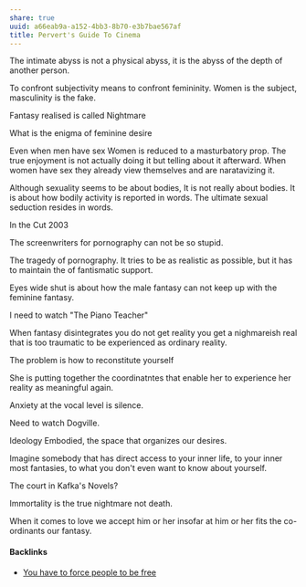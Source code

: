 ```yaml
---
share: true
uuid: a66eab9a-a152-4bb3-8b70-e3b7bae567af
title: Pervert's Guide To Cinema
---
```

The intimate abyss is not a physical abyss, it is the abyss of the depth of another person.

To confront subjectivity means to confront femininity. Women is the subject, masculinity is the fake. 

Fantasy realised is called Nightmare

What is the enigma of feminine desire

Even when men have sex Women is reduced to a masturbatory prop.
The true enjoyment is not actually doing it but telling about it afterward.
When women have sex they already view themselves and are naratavizing it.

Although sexuality seems to be about bodies,
It is not really about bodies.
It is about how bodily activity is reported in words.
The ultimate sexual seduction resides in words.


In the Cut 2003

The screenwriters for pornography can not be so stupid.

The tragedy of pornography.
It tries to be as realistic as possible,
but it has to maintain the of fantismatic support.

Eyes wide shut is about how the male fantasy can not keep up with the feminine fantasy.

I need to watch "The Piano Teacher"

When fantasy disintegrates you do not get reality you get a nighmareish real that is too traumatic to be experienced as ordinary reality.

The problem is how to reconstitute yourself

She is putting together the coordinatntes that enable her to experience her reality as meaningful again.

Anxiety at the vocal level is silence.

Need to watch Dogville.

Ideology Embodied, the space that organizes our desires.

Imagine somebody that has direct access to your inner life, to your inner most fantasies, to what you don't even want to know about yourself.

The court in Kafka's Novels?

Immortality is the true nightmare not death.

When it comes to love we accept him or her insofar at him or her fits the co-ordinants our fantasy.




#### Backlinks

* [You have to force people to be free](/92c693e2-f67b-4d6a-9d18-8d127bfe7f67)